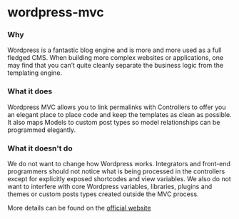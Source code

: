wordpress-mvc
=============

### Why

Wordpress is a fantastic blog engine and is more and more used as a full fledged CMS. When building more complex websites or applications, one may find that you can’t quite cleanly separate the business logic from the templating engine.

### What it does

Wordpress MVC allows you to link permalinks with Controllers to offer you an elegant place to place code and keep the templates as clean as possible. It also maps Models to custom post types so model relationships can be programmed elegantly.

### What it doesn't do

We do not want to change how Wordpress works. Integrators and front-end programmers should not notice what is being processed in the controllers except for explicitly exposed shortcodes and view variables. We also do not want to interfere with core Wordpress variables, libraries, plugins and themes or custom posts types created outside the MVC process.

More details can be found on the [official website](http://francoisfaubert.com/wordpress-mvc/)
